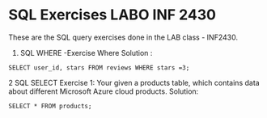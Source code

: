 # SQL Exercises LABO INF 2430
 These are the SQL query exercises done in the LAB class - INF2430.
 1. SQL WHERE
 -Exercise Where Solution :
 ```
 SELECT user_id, stars FROM reviews WHERE stars =3;
 ```
 2 SQL SELECT
  Exercise 1:
  Your given a products table, which contains data about different Microsoft Azure cloud products.
  Solution:
 ```
 SELECT * FROM products;
 ```
